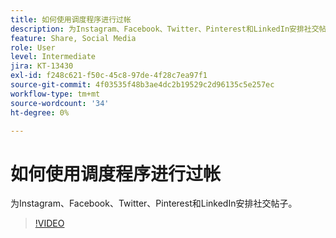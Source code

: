 ```yaml
---
title: 如何使用调度程序进行过帐
description: 为Instagram、Facebook、Twitter、Pinterest和LinkedIn安排社交帖子
feature: Share, Social Media
role: User
level: Intermediate
jira: KT-13430
exl-id: f248c621-f50c-45c8-97de-4f28c7ea97f1
source-git-commit: 4f03535f48b3ae4dc2b19529c2d96135c5e257ec
workflow-type: tm+mt
source-wordcount: '34'
ht-degree: 0%

---
```


# 如何使用调度程序进行过帐

为Instagram、Facebook、Twitter、Pinterest和LinkedIn安排社交帖子。

>[!VIDEO](https://video.tv.adobe.com/v/3420242?quality=12&learn=on&hidetitle=true)
